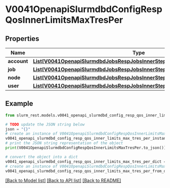# V0041OpenapiSlurmdbdConfigRespQosInnerLimitsMaxTresPer


## Properties

Name | Type | Description | Notes
------------ | ------------- | ------------- | -------------
**account** | [**List[V0041OpenapiSlurmdbdJobsRespJobsInnerStepsInnerTresRequestedMaxInner]**](V0041OpenapiSlurmdbdJobsRespJobsInnerStepsInnerTresRequestedMaxInner.md) |  | [optional] 
**job** | [**List[V0041OpenapiSlurmdbdJobsRespJobsInnerStepsInnerTresRequestedMaxInner]**](V0041OpenapiSlurmdbdJobsRespJobsInnerStepsInnerTresRequestedMaxInner.md) |  | [optional] 
**node** | [**List[V0041OpenapiSlurmdbdJobsRespJobsInnerStepsInnerTresRequestedMaxInner]**](V0041OpenapiSlurmdbdJobsRespJobsInnerStepsInnerTresRequestedMaxInner.md) |  | [optional] 
**user** | [**List[V0041OpenapiSlurmdbdJobsRespJobsInnerStepsInnerTresRequestedMaxInner]**](V0041OpenapiSlurmdbdJobsRespJobsInnerStepsInnerTresRequestedMaxInner.md) |  | [optional] 

## Example

```python
from slurm_rest.models.v0041_openapi_slurmdbd_config_resp_qos_inner_limits_max_tres_per import V0041OpenapiSlurmdbdConfigRespQosInnerLimitsMaxTresPer

# TODO update the JSON string below
json = "{}"
# create an instance of V0041OpenapiSlurmdbdConfigRespQosInnerLimitsMaxTresPer from a JSON string
v0041_openapi_slurmdbd_config_resp_qos_inner_limits_max_tres_per_instance = V0041OpenapiSlurmdbdConfigRespQosInnerLimitsMaxTresPer.from_json(json)
# print the JSON string representation of the object
print(V0041OpenapiSlurmdbdConfigRespQosInnerLimitsMaxTresPer.to_json())

# convert the object into a dict
v0041_openapi_slurmdbd_config_resp_qos_inner_limits_max_tres_per_dict = v0041_openapi_slurmdbd_config_resp_qos_inner_limits_max_tres_per_instance.to_dict()
# create an instance of V0041OpenapiSlurmdbdConfigRespQosInnerLimitsMaxTresPer from a dict
v0041_openapi_slurmdbd_config_resp_qos_inner_limits_max_tres_per_from_dict = V0041OpenapiSlurmdbdConfigRespQosInnerLimitsMaxTresPer.from_dict(v0041_openapi_slurmdbd_config_resp_qos_inner_limits_max_tres_per_dict)
```
[[Back to Model list]](../README.md#documentation-for-models) [[Back to API list]](../README.md#documentation-for-api-endpoints) [[Back to README]](../README.md)


